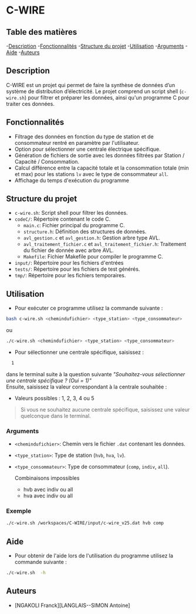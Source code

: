 # C-WIRE

## Table des matières

-[Description](#description)
-[Fonctionnalités](#fonctionnalités)
-[Structure du projet](#structure-du-projet)
-[Utilisation](#utilisation)
-[Arguments](#arguments)
-[Aide](#aide)
-[Auteurs](#auteurs)

## Description

C-WIRE est un projet qui permet de faire la synthèse de données d’un système de distribution d’électricité. Le projet comprend un script shell (`c-wire.sh`) pour filtrer et préparer les données, ainsi qu'un programme C pour traiter ces données.

## Fonctionnalités

- Filtrage des données en fonction du type de station et de consommateur rentré en paramètre par l'utilisateur.
- Option pour sélectionner une centrale électrique spécifique.
- Génération de fichiers de sortie avec les données filtrées par Station / Capacité / Consommation.
- Calcul différence entre la capacité totale et la consommation totale (min et max) pour les stations `lv` avec le type de consommateur `all`.
- Affichage du temps d'exécution du programme

## Structure du projet

- `c-wire.sh`: Script shell pour filtrer les données.
- `codeC/`: Répertoire contenant le code  C.
  - `main.c`: Fichier principal du programme C.
  - `structure.h`: Définition des structures de données.
  - `avl_gestion.c` et `avl_gestion.h`: Gestion arbre type AVL.
  - `avl_traitement_fichier.c` et `avl_traitement_fichier.h`: Traitement du fichier de donnée avec arbre AVL.
  - `Makefile`: Fichier Makefile pour compiler le programme C.
- `input/`: Répertoire pour les fichiers d'entrées
- `tests/`: Répertoire pour les fichiers de test générés.
- `tmp/`: Répertoire pour les fichiers temporaires.


## Utilisation

- Pour exécuter ce programme utilisez la commande suivante :

```bash
bash c-wire.sh <chemindufichier> <type_station> <type_consommateur>
```

ou

```bash
./c-wire.sh <chemindufichier> <type_station> <type_consommateur>
```

- Pour sélectionner une centrale spécifique, saisissez :
```bash
  1 
```   
dans le terminal suite à la question suivante 
_"Souhaitez-vous sélectionner une centrale spécifique ? (Oui = 1)"_\
Ensuite, saisissez la valeur correspondant à la centrale souhaitée :
- Valeurs possibles : 1, 2, 3, 4 ou 5
> Si vous ne souhaitez aucune centrale spécifique, saisissez une valeur quelconque dans le terminal.

### Arguments

- `<chemindufichier>`: Chemin vers le fichier `.dat` contenant les données.
- `<type_station>`: Type de station (`hvb`, `hva`, `lv`).
- `<type_consommateur>`: Type de consommateur (`comp`, `indiv`, `all`).

    Combinaisons impossibles
     - hvb avec indiv ou all
     - hva avec indiv ou all

### Exemple

```bash
./c-wire.sh /workspaces/C-WIRE/input/c-wire_v25.dat hvb comp
```

## Aide

- Pour obtenir de l'aide lors de l'utilisation du programme utilisez la commande suivante :

```bash
./c-wire.sh  -h
```

## Auteurs

- [NGAKOLI Franck][LANGLAIS--SIMON Antoine]


